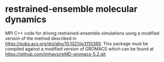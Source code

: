 # restrained-ensemble molecular dynamics
MPI C++ code for driving restrained-ensemble simulations using a modified version of the method described in https://pubs.acs.org/doi/abs/10.1021/jp3110369.
This package must be compiled against a modified version of GROMACS which can be found at https://github.com/jmhays/reMD-gromacs-5.2.git
